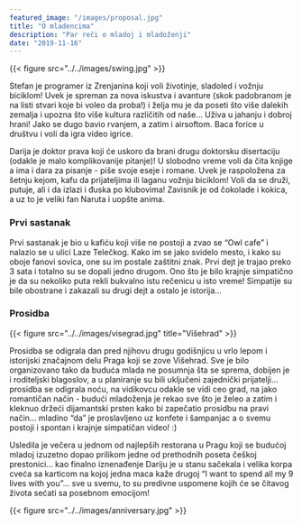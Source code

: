 ```yaml
---
featured_image: "/images/proposal.jpg"
title: "O mladencima"
description: "Par reči o mladoj i mladoženji"
date: "2019-11-16"
---
```


{{< figure src="../../images/swing.jpg" >}}


Stefan je programer iz Zrenjanina koji voli životinje, sladoled i vožnju biciklom! 
Uvek je spreman za nova iskustva i avanture (skok padobranom je na listi stvari koje bi voleo da proba!) 
 i želja mu je da poseti što više dalekih zemalja i upozna što više kultura različitih od naše… 
Uživa u jahanju i dobroj hrani! Jako se dugo bavio rvanjem, a zatim i airsoftom. 
Baca forice u društvu i voli da igra video igrice.

Darija je doktor prava koji će uskoro da brani drugu doktorsku disertaciju (odakle je malo komplikovanije pitanje)! 
U slobodno vreme voli da čita knjige a ima i dara za pisanje - piše svoje eseje i romane.
Uvek je raspoložena za šetnju kejom, kafu da prijateljima ili laganu vožnju biciklom! 
Voli da se druži, putuje, ali i da izlazi i đuska po klubovima! 
Zavisnik je od čokolade i kokica, a uz to je veliki fan Naruta i uopšte anima.

### Prvi sastanak

Prvi sastanak je bio u kafiću koji više ne postoji a zvao se “Owl cafe” i nalazio se u ulici Laze Telečkog.
Kako im se jako svidelo mesto,  i kako su oboje fanovi sovica, one su im postale zaštitni znak.
Prvi dejt je trajao preko 3 sata i totalno su se dopali jedno drugom. Ono što je bilo krajnje simpatično je da su nekoliko puta rekli bukvalno istu rečenicu u isto vreme!
Simpatije su bile obostrane i zakazali su drugi dejt a ostalo je istorija…

### Prosidba

{{< figure src="../../images/visegrad.jpg" title="Višehrad" >}}

Prosidba se odigrala dan pred njihovu drugu godišnjicu u vrlo lepom i istorijski značajnom delu Praga koji se zove Višehrad.
Sve je bilo organizovano tako da buduća mlada ne posumnja šta se sprema, dobijen je i roditeljski blagoslov, a u planiranje su bili uključeni zajednički prijatelji…
prosidba se odigrala noću, na vidikovcu odakle se vidi ceo grad, na jako romantičan način - budući mladoženja je rekao sve što je želeo a zatim i kleknuo držeći dijamantski prsten kako bi zapečatio prosidbu na pravi način…
mladino “da” je proslavljeno uz konfete i šampanjac a o svemu postoji i spontan i krajnje simpatičan video! :)

Usledila je večera u jednom od najlepših restorana u Pragu koji se budućoj mladoj izuzetno dopao prilikom jedne od prethodnih poseta češkoj prestonici…
kao finalno iznenađenje Dariju je u stanu sačekala i velika korpa cveća sa karticom na kojoj jedna maca kaže drugoj “I want to spend all my 9 lives with you”…
sve u svemu, to su predivne uspomene kojih će se čitavog života sećati sa posebnom emocijom!

{{< figure src="../../images/anniversary.jpg" >}}
